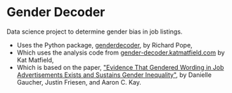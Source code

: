 # Gender Decoder

Data science project to determine gender bias in job listings.

* Uses the Python package, [genderdecoder](https://github.com/Doteveryone/genderdecoder), by Richard Pope,
* Which uses the analysis code from [gender-decoder.katmatfield.com](http://gender-decoder.katmatfield.com) by Kat Matfield,
* Which is based on the paper, ["Evidence That Gendered Wording in Job Advertisements Exists and Sustains Gender Inequality"](http://gender-decoder.katmatfield.com/static/documents/Gaucher-Friesen-Kay-JPSP-Gendered-Wording-in-Job-ads.pdf), by Danielle Gaucher, Justin Friesen, and Aaron C. Kay.